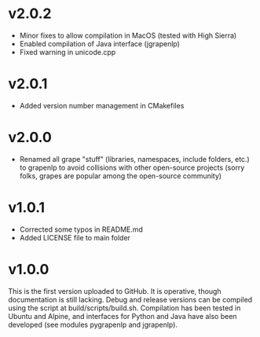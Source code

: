 # v2.0.2
* Minor fixes to allow compilation in MacOS (tested with High Sierra)
* Enabled compilation of Java interface (jgrapenlp)
* Fixed warning in unicode.cpp

# v2.0.1
* Added version number management in CMakefiles

# v2.0.0
* Renamed all grape "stuff" (libraries, namespaces, include folders, etc.) to grapenlp to avoid collisions with other open-source projects (sorry folks, grapes are popular among the open-source community)

# v1.0.1
* Corrected some typos in README.md
* Added LICENSE file to main folder

# v1.0.0

This is the first version uploaded to GitHub. It is operative, though documentation is still lacking. Debug and release versions can be compiled using the script at build/scripts/build.sh. Compilation has been tested in Ubuntu and Alpine, and interfaces for Python and Java have also been developed (see modules pygrapenlp and jgrapenlp).

